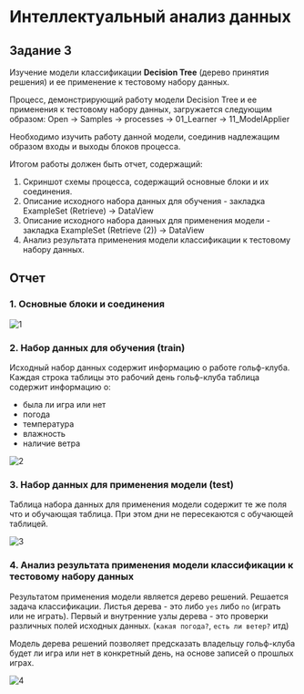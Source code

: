 # Интеллектуальный анализ данных
## Задание 3
Изучение модели классификации **Decision Tree** (дерево принятия решения) и ее применение к тестовому набору данных.

Процесс, демонстрирующий работу модели Decision Tree и ее применения к тестовому набору данных, загружается следующим образом:
Open -> Samples -> processes -> 01_Learner -> 11_ModelApplier

Необходимо изучить работу данной модели, соединив надлежащим образом входы и выходы блоков процесса.

Итогом работы должен быть отчет, содержащий:

1. Скриншот схемы процесса, содержащий основные блоки и их соединения.
2. Описание исходного набора данных для обучения - закладка ExampleSet (Retrieve) -> DataView 
3. Описание исходного набора данных для применения модели - закладка ExampleSet (Retrieve (2)) -> DataView 
4. Анализ результата применения модели классификации к тестовому набору данных.

## Отчет
### 1. Основные блоки и соединения
![1](https://user-images.githubusercontent.com/5549677/34783493-c6aad524-f63c-11e7-8e9c-22fb2c27bc48.png)

### 2. Набор данных для обучения (train)
Исходный набор данных содержит информацию о работе гольф-клуба. Каждая строка таблицы это рабочий день гольф-клуба таблица содержит информацию о:
- была ли игра или нет
- погода
- температура
- влажность
- наличие ветра

![2](https://user-images.githubusercontent.com/5549677/34783903-d6432c74-f63d-11e7-9084-0e376f734d98.png)

### 3. Набор данных для применения модели (test)
Таблица набора данных для применения модели содержит те же поля что и обучающая таблица. При этом дни не пересекаются с обучающей таблицей.

![3](https://user-images.githubusercontent.com/5549677/34783904-d672cf38-f63d-11e7-99f4-54db2a0a0ff5.png)

### 4. Анализ результата применения модели классификации к тестовому набору данных
Результатом применения модели является дерево решений. Решается задача классификации. Листья дерева - это либо `yes` либо `no` (играть или не играть). Первый и внутренние узлы дерева - это проверки различных полей исходных данных. (`какая погода?`, `есть ли ветер?` итд)

Модель дерева решений позволяет предсказать владельцу гольф-клуба будет ли игра или нет в конкретный день, на основе записей о прошлых играх.

![4](https://user-images.githubusercontent.com/5549677/34783906-d6acef24-f63d-11e7-809a-80042e344046.png)
